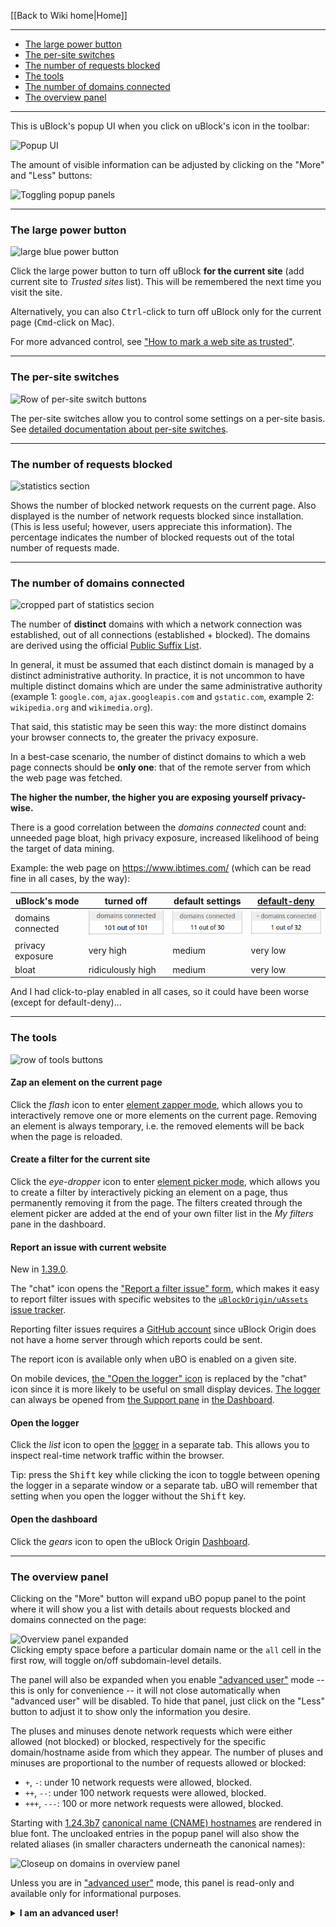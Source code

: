 [[Back to Wiki home|Home]]

***

- [The large power button](#the-large-power-button)
- [The per-site switches](#the-per-site-switches)
- [The number of requests blocked](#the-number-of-requests-blocked)
- [The tools](#the-tools)
- [The number of domains connected](#the-number-of-domains-connected)
- [The overview panel](#the-overview-panel)

***

This is uBlock's popup UI when you click on uBlock's icon in the toolbar:

![Popup UI](https://user-images.githubusercontent.com/886325/148119326-2b33327e-4e5a-4a90-a3f9-4e772adeba69.png)

The amount of visible information can be adjusted by clicking on the "More" and "Less" buttons:

![Toggling popup panels](https://user-images.githubusercontent.com/886325/85211186-fd7afd80-b346-11ea-99b6-ca304b867c09.gif)


***

### The large power button

![large blue power button](https://user-images.githubusercontent.com/886325/85211203-1d122600-b347-11ea-8271-a60449a57c8b.png)

Click the large power button to turn off uBlock **for the current site** (add current site to _Trusted sites_ list). This will be remembered the next time you visit the site.

Alternatively, you can also <kbd>Ctrl</kbd>-click to turn off uBlock only for the current page (<kbd>Cmd</kbd>-click on Mac).

For more advanced control, see ["How to mark a web site as trusted"](./How-to-mark-a-web-site-as-trusted).

***

### The per-site switches

![Row of per-site switch buttons](https://user-images.githubusercontent.com/585534/85226654-a73da700-b3a6-11ea-9c1b-a579981ffdfe.png)

The per-site switches allow you to control some settings on a per-site basis. See [detailed documentation about per-site switches](./Per-site-switches).

***

### The number of requests blocked

![statistics section](https://user-images.githubusercontent.com/886325/85211231-564a9600-b347-11ea-9f5b-ab926c202cb0.png)

Shows the number of blocked network requests on the current page. Also displayed is the number of network requests blocked since installation. (This is less useful; however, users appreciate this information). The percentage indicates the number of blocked requests out of the total number of requests made.

***

### The number of domains connected

![cropped part of statistics secion](https://user-images.githubusercontent.com/886325/85211255-87c36180-b347-11ea-9d79-81e91b0429db.png)

The number of **distinct** domains with which a network connection was established, out of all connections (established + blocked). The domains are derived using the official [Public Suffix List](https://publicsuffix.org/).

In general, it must be assumed that each distinct domain is managed by a distinct administrative authority. In practice, it is not uncommon to have multiple distinct domains which are under the same administrative authority (example 1: `google.com`, `ajax.googleapis.com` and `gstatic.com`, example 2: `wikipedia.org` and `wikimedia.org`).

That said, this statistic may be seen this way: the more distinct domains your browser connects to, the greater the privacy exposure.

In a best-case scenario, the number of distinct domains to which a web page connects should be **only one**:  that of the remote server from which the web page was fetched.

**The higher the number, the higher you are exposing yourself privacy-wise.**

There is a good correlation between the _domains connected_ count and: unneeded page bloat, high privacy exposure, increased likelihood of being the target of data mining.

Example: the web page on <https://www.ibtimes.com/> (which can be read fine in all cases, by the way):

 uBlock's mode | turned off | default settings | [default-deny](./Blocking-mode:-medium-mode)
--- | --- | --- | ---
domains connected | ![](https://raw.githubusercontent.com/gorhill/uBlock/master/doc/img/popup-1e.png) | ![](https://raw.githubusercontent.com/gorhill/uBlock/master/doc/img/popup-1d.png) | ![](https://raw.githubusercontent.com/gorhill/uBlock/master/doc/img/popup-1f.png)
privacy exposure | very high | medium | very low
bloat | ridiculously high | medium | very low

And I had click-to-play enabled in all cases, so it could have been worse (except for default-deny)...

***

### The tools

![row of tools buttons](https://user-images.githubusercontent.com/886325/148119666-61ac0ab2-85b4-48dc-8578-2850a18932e5.png)

#### Zap an element on the current page

Click the _flash_ icon to enter [element zapper mode](./Element-zapper), which allows you to interactively remove one or more elements on the current page. Removing an element is always temporary, i.e. the removed elements will be back when the page is reloaded.

#### Create a filter for the current site

Click the _eye-dropper_ icon to enter [element picker mode](./Element-picker), which allows you to create a filter by interactively picking an element on a page, thus permanently removing it from the page. The filters created through the element picker are added at the end of your own filter list in the _My filters_ pane in the dashboard.

#### Report an issue with current website
<span name="report-an-issue-on-this-website"></span>

New in [1.39.0](https://github.com/gorhill/uBlock/commit/eccf613edfe480d34cb225dac203d3213f3ef2f7).

The "chat" icon opens the ["Report a filter issue" form](./The-"Report-a-filter-issue"-form), which makes it easy to report filter issues with specific websites to the [`uBlockOrigin/uAssets` issue tracker](https://github.com/uBlockOrigin/uAssets/issues?q=is%3Aissue).

Reporting filter issues requires a [GitHub account](https://github.com/signup) since uBlock Origin does not have a home server through which reports could be sent.

The report icon is available only when uBO is enabled on a given site.

On mobile devices, [the "Open the logger" icon](#open-the-logger) is replaced by the "chat" icon since it is more likely to be useful on small display devices. [The logger](./The-logger) can always be opened from [the Support pane](./Dashboard:-Support) in [the Dashboard](./Dashboard).

#### Open the logger

Click the _list_ icon to open the [logger](./The-logger) in a separate tab. This allows you to inspect real-time network traffic within the browser.

Tip: press the <kbd>Shift</kbd> key while clicking the icon to toggle between opening the logger in a separate window or a separate tab. uBO will remember that setting when you open the logger without the <kbd>Shift</kbd> key.

#### Open the dashboard

Click the _gears_ icon to open the uBlock Origin [Dashboard](./Dashboard).

***

### The overview panel

Clicking on the "More" button will expand uBO popup panel to the point where it will show you a list with details about requests blocked and domains connected on the page:

![Overview panel expanded](https://user-images.githubusercontent.com/886325/85211429-6794a200-b349-11ea-94cb-998ee36e6d59.gif)<br>Clicking empty space before a particular domain name or the `all` cell in the first row, will toggle on/off subdomain-level details.

The panel will also be expanded when you enable ["advanced user"](./Advanced-user-features) mode -- this is only for convenience -- it will not close automatically when "advanced user" will be disabled. To hide that panel, just click on the "Less" button to adjust it to show only the information you desire.

<span name="the-pluses-and-minuses">The pluses and minuses</span> denote network requests which were either allowed (not blocked) or blocked, respectively for the specific domain/hostname aside from which they appear. The number of pluses and minuses are proportional to the number of requests allowed or blocked:
- `+`, `-`: under 10 network requests were allowed, blocked.
- `++`, `--`: under 100 network requests were allowed, blocked.
- `+++`, `---`: 100 or more network requests were allowed, blocked.

Starting with [1.24.3b7](https://github.com/gorhill/uBlock/commit/d0738c0835338a15683b9dfffd12b670f513c3f1) [canonical name (CNAME) hostnames](https://wikipedia.org/wiki/CNAME_record) are rendered in blue font. The uncloaked entries in the popup panel will also show the related aliases (in smaller characters underneath the canonical names):

![Closeup on domains in overview panel](https://user-images.githubusercontent.com/886325/85211664-a297d500-b34b-11ea-82fd-f9fb64189091.png)

Unless you are in ["advanced user"](./Advanced-user-features) mode, this panel is read-only and available only for informational purposes.

<details>
<summary><strong>I am an advanced user!</strong></summary>

***

In "advanced user" mode this panel is fully interactive and can be used for advanced filtering control:

![Overview panel advanced mode](https://user-images.githubusercontent.com/886325/85384714-b3aa3700-b541-11ea-91cd-6e0e2c1aad4c.gif)

Refer to the [_Dynamic filtering_ documentation](./Dynamic-filtering) to learn more about the rules.

After modifying the rules, you can quickly reload the page without leaving the popup by clicking on the reload button appearing in top-right corner. Click it with <kbd>Ctrl</kbd>, <kbd>Shift</kbd> or <kbd>Cmd</kbd> (Mac) pressed to bypass browser cache.

Click the `all` cell at the top with <kbd>Ctrl</kbd> and <kbd>Shift</kbd> pressed to open popup panel as a new browser tab, which may be useful for example to capture screenshots.

</details>
